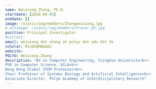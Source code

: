 ```yaml
---
name: Weixiong Zhang, Ph.D.
startdate: [2020-08-01]
enddate: []
image: /static/img/members/Zhangweixiong.jpg
# altimage: /static/img/members/Fraser_pb.jpg
position: Principal Investigator
#current:
email: weixiong dot zhang at polyu dot edu dot hk
scholar: Minb5QMAAAAJ
website:
POLYU: Weixiong.Zhang
description: "BS in Computer Engineering, Tsinghua University<br>
PhD in Computer Science, UCLA<br>
Hong Kong Global STEM Professor<br>
Chair Professor of Systems Biology and Artificial Intelligence<br>
Associate Director, PolyU Academy of Interdisciplinary Research"
---
```

